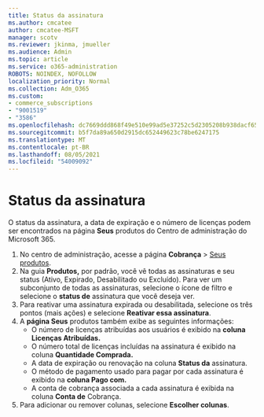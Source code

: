 ```yaml
---
title: Status da assinatura
ms.author: cmcatee
author: cmcatee-MSFT
manager: scotv
ms.reviewer: jkinma, jmueller
ms.audience: Admin
ms.topic: article
ms.service: o365-administration
ROBOTS: NOINDEX, NOFOLLOW
localization_priority: Normal
ms.collection: Adm_O365
ms.custom:
- commerce_subscriptions
- "9001519"
- "3586"
ms.openlocfilehash: dc7669ddd868f49e510e99ad5e37252c5d2305208b938dacf65fd92a1d9fb137
ms.sourcegitcommit: b5f7da89a650d2915dc652449623c78be6247175
ms.translationtype: MT
ms.contentlocale: pt-BR
ms.lasthandoff: 08/05/2021
ms.locfileid: "54009092"
---
```

# <a name="subscription-status"></a>Status da assinatura

O status da assinatura, a data de expiração e o número de licenças podem ser encontrados na página **Seus** produtos do Centro de administração do Microsoft 365.

1. No centro de administração, acesse a página **Cobrança** > [Seus produtos](https://go.microsoft.com/fwlink/p/?linkid=842054).
2. Na guia **Produtos,** por padrão, você vê todas as assinaturas e seu status (Ativo, Expirado, Desabilitado ou Excluído). Para ver um subconjunto de todas as assinaturas, selecione o ícone de filtro e selecione o **status de** assinatura que você deseja ver.
3. Para reativar uma assinatura expirada ou desabilitada, selecione os três pontos (mais ações) e selecione **Reativar essa assinatura**.
4. A **página Seus** produtos também exibe as seguintes informações:
    - O número de licenças atribuídas aos usuários é exibido na **coluna Licenças Atribuídas.**
    - O número total de licenças incluídas na assinatura é exibido na coluna **Quantidade Comprada.**
    - A data de expiração ou renovação na coluna **Status da** assinatura.
    - O método de pagamento usado para pagar por cada assinatura é exibido na **coluna Pago com.**
    - A conta de cobrança associada a cada assinatura é exibida na coluna **Conta de** Cobrança.
5. Para adicionar ou remover colunas, selecione **Escolher colunas**.